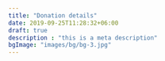 ```yaml
---
title: "Donation details"
date: 2019-09-25T11:28:32+06:00
draft: true
description : "this is a meta description"
bgImage: "images/bg/bg-3.jpg"
---
```


